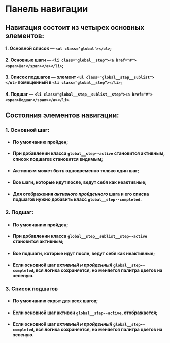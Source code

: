 # Панель навигации

## Навигация состоит из четырех основных элементов:
#### 1. Основной список — `<ul class='global'></ul>`;
#### 2. Основные шаги — `<li class="global__step"><a href="#"><span>Шаг</span></a></li>`;
#### 3. Список подшагов — элемент `<ul class="global__step__sublist"></ul>` помещенный в `<li class="global__step"></li>`; 
#### 4. Подшаг — `<li class="global__step__sublist__step"><a href="#"><span>Подшаг</span></a></li>`.

## Состояния элементов навигации:
### 1. Основной шаг:
- #### По умолчанию пройден;
- #### При добавлении класса `global__step--active` становится активным, список подшагов становится видимым;
- #### Активным может быть одновременно только один шаг;  
- #### Все шаги, которые идут после, ведут себя как неактивные;
- #### Для отображения _активного пройденного_ шага и его списка подшагов нужно добавить класс `global__step--completed`.

### 2. Подшаг:
- #### По умолчанию пройден;
- #### При добавлении класса `global__step__sublist__step--active` становится активным;
- #### Все подшаги, которые идут после, ведут себя как неактивные;
- #### Если основной шаг _активный и пройденный_ `global__step--completed`, вся логика сохраняется, но меняется палитра цветов на зеленую.

### 3. Список подшагов
- #### По умолчанию скрыт для всех шагов;
- #### Если основной шаг активен `global__step--active`, отображается;
- #### Если основной шаг _активный и пройденный_ `global__step--completed`, вся логика сохраняется, но меняется палитра цветов на зеленую.
